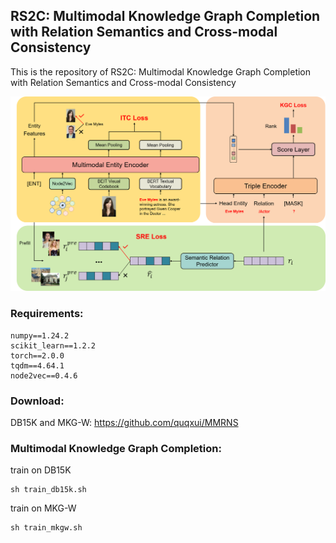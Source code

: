 ## RS2C: Multimodal Knowledge Graph Completion with Relation Semantics and Cross-modal Consistency

This is the repository of RS2C: Multimodal Knowledge Graph Completion with Relation Semantics and Cross-modal Consistency

![image](RS2C.png)

### Requirements:
```shell
numpy==1.24.2
scikit_learn==1.2.2
torch==2.0.0
tqdm==4.64.1
node2vec==0.4.6 
```

### Download:
DB15K and MKG-W: https://github.com/quqxui/MMRNS

### Multimodal Knowledge Graph Completion:
train on DB15K
```shell
sh train_db15k.sh 
```
train on MKG-W
```shell
sh train_mkgw.sh 
```
